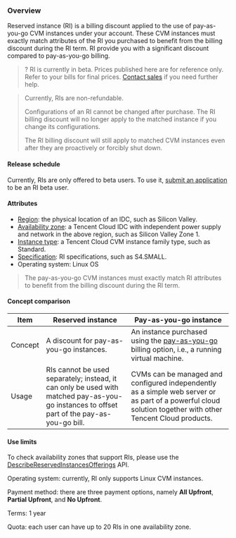 ### Overview

Reserved instance (RI) is a billing discount applied to the use of pay-as-you-go CVM instances under your account. These CVM instances must exactly match attributes of the RI you purchased to benefit from the billing discount during the RI term. RI provide you with a significant discount compared to pay-as-you-go billing.
>? RI is currently in beta. Prices published here are for reference only. Refer to your bills for final prices. [Contact sales](https://intl.cloud.tencent.com/contact-sales) if you need further help.
>

> Currently, RIs are non-refundable.
>
> Configurations of an RI cannot be changed after purchase. The RI billing discount will no longer apply to the matched instance if you change its configurations.
>
> The RI billing discount will still apply to matched CVM instances even after they are proactively or forcibly shut down.


#### Release schedule

Currently, RIs are only offered to beta users. To use it, [submit an application](https://intl.cloud.tencent.com/apply/p/bvrqmrrp5ns) to be an RI beta user. 

#### Attributes

- [Region](https://cloud.tencent.com/document/product/213/6091): the physical location of an IDC, such as Silicon Valley.
- [Availability zone](https://cloud.tencent.com/document/product/213/6091): a Tencent Cloud IDC with independent power supply and network in the above region, such as Silicon Valley Zone 1.
- [Instance type](https://cloud.tencent.com/document/product/213/11518): a Tencent Cloud CVM instance family type, such as Standard.
- [Specification](https://cloud.tencent.com/document/product/213/11518): RI specifications, such as S4.SMALL. 
- Operating system: Linux OS

> The pay-as-you-go CVM instances must exactly match RI attributes to benefit from the billing discount during the RI term.

#### Concept comparison

| Item   | Reserved instance      | Pay-as-you-go instance         |
| -------- | ---------- | ---------- |
| Concept     | A discount for pay-as-you-go instances.       | An instance purchased using the [pay-as-you-go](https://intl.cloud.tencent.com/document/product/213/2179) billing option, i.e., a running virtual machine. |
| Usage | RIs cannot be used separately; instead, it can only be used with matched pay-as-you-go instances to offset part of the pay-as-you-go bill. | CVMs can be managed and configured independently as a simple web server or as part of a powerful cloud solution together with other Tencent Cloud products. |

#### Use limits

To check availability zones that support RIs, please use the [DescribeReservedInstancesOfferings](https://intl.cloud.tencent.com/document/product/213/30575) API.

Operating system: currently, RI only supports Linux CVM instances.

Payment method: there are three payment options, namely **All Upfront**, **Partial Upfront**, and **No Upfront**.

Terms: 1 year

Quota: each user can have up to 20 RIs in one availability zone.
